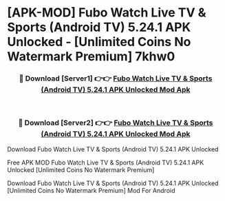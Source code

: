 # [APK-MOD] Fubo  Watch Live TV & Sports (Android TV) 5.24.1 APK Unlocked - [Unlimited Coins No Watermark Premium] 7khw0



<div align="center">
<h3>🔴 Download [Server1] 👉👉 <a href="https://momento.my/?title=Fubo__Watch_Live_TV_&_Sports_(Android_TV)_5.24.1_APK_Unlocked">Fubo  Watch Live TV & Sports (Android TV) 5.24.1 APK Unlocked Mod Apk</a></h3><br>

<h3>🔴 Download [Server2] 👉👉 <a href="https://momento.my/?title=Fubo__Watch_Live_TV_&_Sports_(Android_TV)_5.24.1_APK_Unlocked">Fubo  Watch Live TV & Sports (Android TV) 5.24.1 APK Unlocked Mod Apk</a></h3>
</div>



Download Fubo  Watch Live TV & Sports (Android TV) 5.24.1 APK Unlocked 

Free APK MOD Fubo  Watch Live TV & Sports (Android TV) 5.24.1 APK Unlocked [Unlimited Coins No Watermark Premium]

Download Fubo  Watch Live TV & Sports (Android TV) 5.24.1 APK Unlocked [Unlimited Coins No Watermark Premium] Mod For Android
